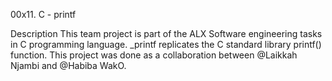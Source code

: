 00x11. C - printf

Description This team project is part of the ALX Software engineering tasks in C programming language. _printf replicates the C standard library printf() function.
This project was done as a collaboration between @Laikkah Njambi and @Habiba WakO.
